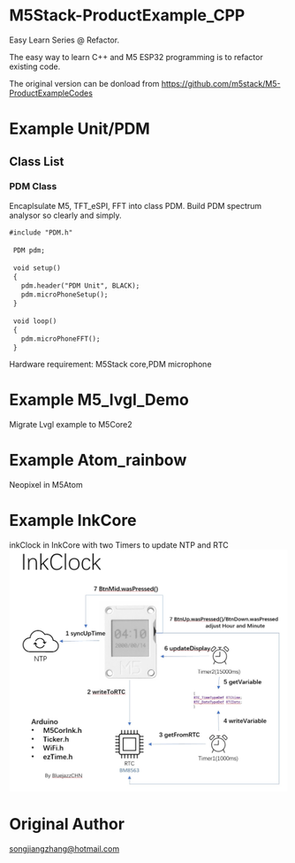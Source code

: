 # M5Stack-ProductExample_CPP

  Easy Learn Series @ Refactor. 
  
  The easy way to learn  C++  and M5 ESP32 programming is to refactor existing code.
  
  The original version can be donload from https://github.com/m5stack/M5-ProductExampleCodes
# Example Unit/PDM  
## Class List

### PDM Class 

   Encaplsulate M5, TFT_eSPI, FFT into class PDM. Build PDM spectrum analysor so clearly and simply.
   ```
   #include "PDM.h"

    PDM pdm;

    void setup()
    {
      pdm.header("PDM Unit", BLACK);
      pdm.microPhoneSetup();
    }

    void loop()
    {
      pdm.microPhoneFFT();
    }
   ```
   Hardware requirement: M5Stack core,PDM microphone
# Example M5_lvgl_Demo  
  Migrate Lvgl example to M5Core2
# Example Atom_rainbow
  Neopixel in M5Atom
# Example InkCore
  inkClock in InkCore with two Timers to update NTP and RTC
  ![](https://github.com/bluejazzCHN/M5Stack-ProductExampleCodes_CPP/blob/master/InkCore/InkClock.jpg)
# Original Author
    
  songjiangzhang@hotmail.com
  


